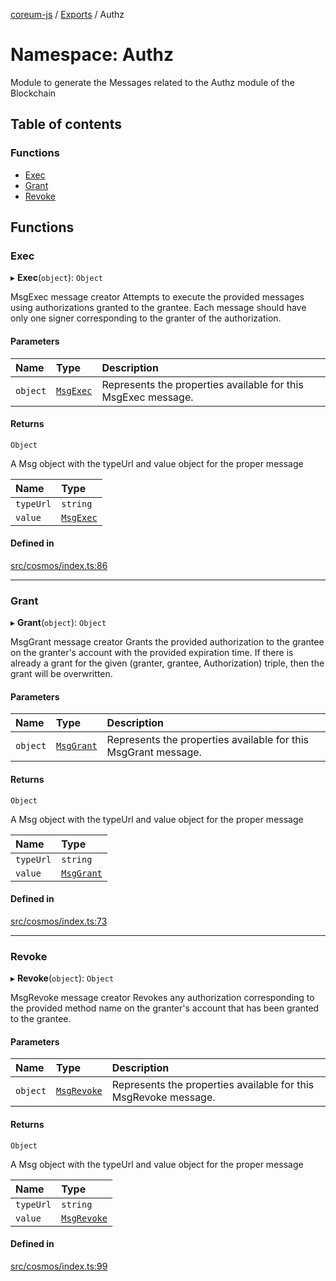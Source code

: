[coreum-js](../README.md) / [Exports](../modules.md) / Authz

# Namespace: Authz

Module to generate the Messages related to the Authz module of the Blockchain

## Table of contents

### Functions

- [Exec](Authz.md#exec)
- [Grant](Authz.md#grant)
- [Revoke](Authz.md#revoke)

## Functions

### Exec

▸ **Exec**(`object`): `Object`

MsgExec message creator
Attempts to execute the provided messages using authorizations granted to the grantee. Each message should have only one signer corresponding to the granter of the authorization.

#### Parameters

| Name | Type | Description |
| :------ | :------ | :------ |
| `object` | [`MsgExec`](../interfaces/internal_.MsgExec.md) | Represents the properties available for this MsgExec message. |

#### Returns

`Object`

A Msg object with the typeUrl and value object for the proper message

| Name | Type |
| :------ | :------ |
| `typeUrl` | `string` |
| `value` | [`MsgExec`](internal_.md#msgexec) |

#### Defined in

[src/cosmos/index.ts:86](https://github.com/PyramydLabs/coreum-js/blob/987bc3b/src/cosmos/index.ts#L86)

___

### Grant

▸ **Grant**(`object`): `Object`

MsgGrant message creator
Grants the provided authorization to the grantee on the granter's account with the provided expiration time. If there is already a grant for the given (granter, grantee, Authorization) triple, then the grant will be overwritten.

#### Parameters

| Name | Type | Description |
| :------ | :------ | :------ |
| `object` | [`MsgGrant`](../interfaces/internal_.MsgGrant.md) | Represents the properties available for this MsgGrant message. |

#### Returns

`Object`

A Msg object with the typeUrl and value object for the proper message

| Name | Type |
| :------ | :------ |
| `typeUrl` | `string` |
| `value` | [`MsgGrant`](internal_.md#msggrant) |

#### Defined in

[src/cosmos/index.ts:73](https://github.com/PyramydLabs/coreum-js/blob/987bc3b/src/cosmos/index.ts#L73)

___

### Revoke

▸ **Revoke**(`object`): `Object`

MsgRevoke message creator
Revokes any authorization corresponding to the provided method name on the granter's account that has been granted to the grantee.

#### Parameters

| Name | Type | Description |
| :------ | :------ | :------ |
| `object` | [`MsgRevoke`](../interfaces/internal_.MsgRevoke.md) | Represents the properties available for this MsgRevoke message. |

#### Returns

`Object`

A Msg object with the typeUrl and value object for the proper message

| Name | Type |
| :------ | :------ |
| `typeUrl` | `string` |
| `value` | [`MsgRevoke`](internal_.md#msgrevoke) |

#### Defined in

[src/cosmos/index.ts:99](https://github.com/PyramydLabs/coreum-js/blob/987bc3b/src/cosmos/index.ts#L99)
